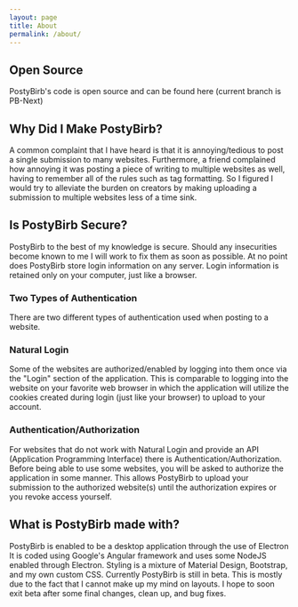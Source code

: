 ```yaml
---
layout: page
title: About
permalink: /about/
---
```


<!--
This is the base Jekyll theme. You can find out more info about customizing your Jekyll theme, as well as basic Jekyll usage documentation at [jekyllrb.com](https://jekyllrb.com/)

You can find the source code for Minima at GitHub:
[jekyll][jekyll-organization] /
[minima](https://github.com/jekyll/minima)

You can find the source code for Jekyll at GitHub:
[jekyll][jekyll-organization] /
[jekyll](https://github.com/jekyll/jekyll)


[jekyll-organization]: https://github.com/jekyll
-->
## Open Source
 PostyBirb's code is open source and can be found here (current branch is PB-Next)

## Why Did I Make PostyBirb?
A common complaint that I have heard is that it is annoying/tedious to post a single submission to many websites. Furthermore, a friend complained how annoying it was posting a piece of writing to multiple websites as well, having to remember all of the rules such as tag formatting. So I figured I would try to alleviate the burden on creators by making uploading a submission to multiple websites less of a time sink.

## Is PostyBirb Secure?
PostyBirb to the best of my knowledge is secure. Should any insecurities become known to me I will work to fix them as soon as possible.
At no point does PostyBirb store login information on any server. Login information is retained only on your computer, just like a browser.

### Two Types of Authentication
There are two different types of authentication used when posting to a website.
​
### Natural Login
Some of the websites are authorized/enabled by logging into them once via the "Login" section of the application. This is comparable to logging into the website on your favorite web browser in which the application will utilize the cookies created during login (just like your browser) to upload to your account. 

### Authentication/Authorization
For websites that do not work with Natural Login and provide an API (Application Programming Interface) there is Authentication/Authorization. Before being able to use some websites, you will be asked to authorize the application in some manner. This allows PostyBirb to upload your submission to the authorized website(s) until the authorization expires or you revoke access yourself.

## What is PostyBirb made with?
PostyBirb is enabled to be a desktop application through the use of Electron
It is coded using Google's Angular framework and uses some NodeJS enabled through Electron.
Styling is a mixture of Material Design, Bootstrap, and my own custom CSS.
Currently PostyBirb is still in beta. This is mostly due to the fact that I cannot make up my mind on layouts.
I hope to soon exit beta after some final changes, clean up, and bug fixes.
